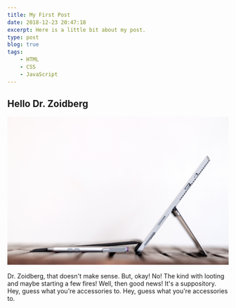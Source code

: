 ```yaml
---
title: My First Post
date: 2018-12-23 20:47:18
excerpt: Here is a little bit about my post.
type: post
blog: true
tags:
    - HTML
    - CSS
    - JavaScript
---
```


## Hello Dr. Zoidberg

![](../../../.vuepress/public/bg.jpg)

Dr. Zoidberg, that doesn't make sense. But, okay! No! The kind with looting and maybe starting a few fires! Well, then good news! It's a suppository. Hey, guess what you're accessories to. Hey, guess what you're accessories to.
